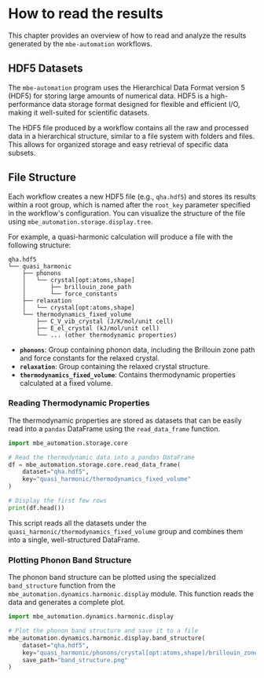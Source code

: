 # How to read the results

This chapter provides an overview of how to read and analyze the results generated by the `mbe-automation` workflows.

## HDF5 Datasets

The `mbe-automation` program uses the Hierarchical Data Format version 5 (HDF5) for storing large amounts of numerical data. HDF5 is a high-performance data storage format designed for flexible and efficient I/O, making it well-suited for scientific datasets.

The HDF5 file produced by a workflow contains all the raw and processed data in a hierarchical structure, similar to a file system with folders and files. This allows for organized storage and easy retrieval of specific data subsets.

## File Structure

Each workflow creates a new HDF5 file (e.g., `qha.hdf5`) and stores its results within a root group, which is named after the `root_key` parameter specified in the workflow's configuration. You can visualize the structure of the file using `mbe_automation.storage.display.tree`.

For example, a quasi-harmonic calculation will produce a file with the following structure:

```
qha.hdf5
└── quasi_harmonic
    ├── phonons
    │   └── crystal[opt:atoms,shape]
    │       ├── brillouin_zone_path
    │       └── force_constants
    ├── relaxation
    │   └── crystal[opt:atoms,shape]
    └── thermodynamics_fixed_volume
        ├── C_V_vib_crystal (J∕K∕mol∕unit cell)
        ├── E_el_crystal (kJ∕mol∕unit cell)
        └── ... (other thermodynamic properties)
```

- **`phonons`**: Group containing phonon data, including the Brillouin zone path and force constants for the relaxed crystal.
- **`relaxation`**: Group containing the relaxed crystal structure.
- **`thermodynamics_fixed_volume`**: Contains thermodynamic properties calculated at a fixed volume.

### Reading Thermodynamic Properties

The thermodynamic properties are stored as datasets that can be easily read into a `pandas` DataFrame using the `read_data_frame` function.

```python
import mbe_automation.storage.core

# Read the thermodynamic data into a pandas DataFrame
df = mbe_automation.storage.core.read_data_frame(
    dataset="qha.hdf5",
    key="quasi_harmonic/thermodynamics_fixed_volume"
)

# Display the first few rows
print(df.head())
```

This script reads all the datasets under the `quasi_harmonic/thermodynamics_fixed_volume` group and combines them into a single, well-structured DataFrame.

### Plotting Phonon Band Structure

The phonon band structure can be plotted using the specialized `band_structure` function from the `mbe_automation.dynamics.harmonic.display` module. This function reads the data and generates a complete plot.

```python
import mbe_automation.dynamics.harmonic.display

# Plot the phonon band structure and save it to a file
mbe_automation.dynamics.harmonic.display.band_structure(
    dataset="qha.hdf5",
    key="quasi_harmonic/phonons/crystal[opt:atoms,shape]/brillouin_zone_path",
    save_path="band_structure.png"
)
```
